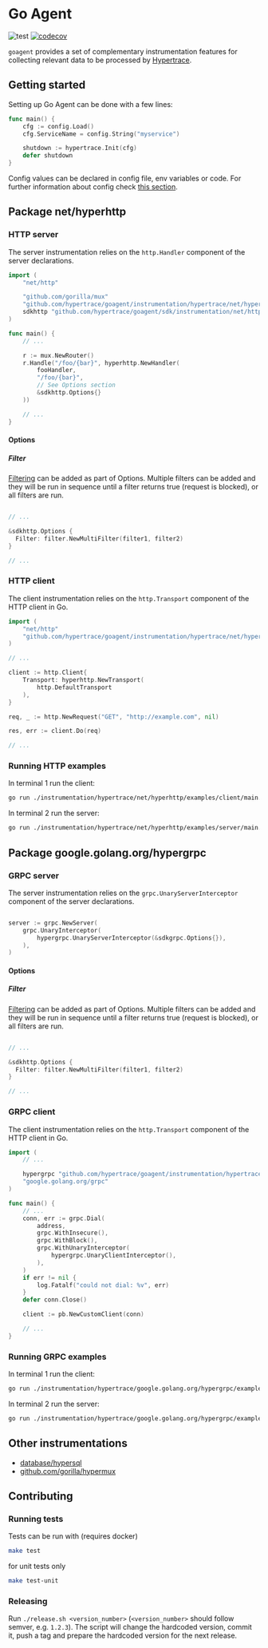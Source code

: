# Go Agent

![test](https://github.com/hypertrace/goagent/workflows/test/badge.svg)
[![codecov](https://codecov.io/gh/hypertrace/goagent/branch/master/graph/badge.svg)](https://codecov.io/gh/hypertrace/goagent)

`goagent` provides a set of complementary instrumentation features for collecting relevant data to be processed by [Hypertrace](https://hypertrace.org).

## Getting started

Setting up Go Agent can be done with a few lines:

```go
func main() {
    cfg := config.Load()
    cfg.ServiceName = config.String("myservice")

    shutdown := hypertrace.Init(cfg)
    defer shutdown
}
```

Config values can be declared in config file, env variables or code. For further information about config check [this section](config/README.md).

## Package net/hyperhttp

### HTTP server

The server instrumentation relies on the `http.Handler` component of the server declarations.

```go
import (
    "net/http"

    "github.com/gorilla/mux"
    "github.com/hypertrace/goagent/instrumentation/hypertrace/net/hyperhttp"
    sdkhttp "github.com/hypertrace/goagent/sdk/instrumentation/net/http"
)

func main() {
    // ...

    r := mux.NewRouter()
    r.Handle("/foo/{bar}", hyperhttp.NewHandler(
        fooHandler,
        "/foo/{bar}",
        // See Options section
        &sdkhttp.Options{}
    ))

    // ...
}
```

#### Options

##### Filter
[Filtering](sdk/filter/README.md) can be added as part of Options. Multiple filters can be added and they will be run in sequence until a filter returns true (request is blocked), or all filters are run.

```go

// ...

&sdkhttp.Options {
  Filter: filter.NewMultiFilter(filter1, filter2)
}

// ...

````

### HTTP client

The client instrumentation relies on the `http.Transport` component of the HTTP client in Go.

```go
import (
    "net/http"
    "github.com/hypertrace/goagent/instrumentation/hypertrace/net/hyperhttp"
)

// ...

client := http.Client{
    Transport: hyperhttp.NewTransport(
        http.DefaultTransport
    ),
}

req, _ := http.NewRequest("GET", "http://example.com", nil)

res, err := client.Do(req)

// ...
```

### Running HTTP examples

In terminal 1 run the client:

```bash
go run ./instrumentation/hypertrace/net/hyperhttp/examples/client/main.go
```

In terminal 2 run the server:

```bash
go run ./instrumentation/hypertrace/net/hyperhttp/examples/server/main.go
```

## Package google.golang.org/hypergrpc

### GRPC server

The server instrumentation relies on the `grpc.UnaryServerInterceptor` component of the server declarations.

```go

server := grpc.NewServer(
    grpc.UnaryInterceptor(
        hypergrpc.UnaryServerInterceptor(&sdkgrpc.Options{}),
    ),
)
```

#### Options
##### Filter
[Filtering](sdk/filter/README.md) can be added as part of Options. Multiple filters can be added and they will be run in sequence until a filter returns true (request is blocked), or all filters are run.

```go

// ...

&sdkhttp.Options {
  Filter: filter.NewMultiFilter(filter1, filter2)
}

// ...

````

### GRPC client

The client instrumentation relies on the `http.Transport` component of the HTTP client in Go.

```go
import (
    // ...

    hypergrpc "github.com/hypertrace/goagent/instrumentation/hypertrace/google.golang.org/hypergrpc"
    "google.golang.org/grpc"
)

func main() {
    // ...
    conn, err := grpc.Dial(
        address,
        grpc.WithInsecure(),
        grpc.WithBlock(),
        grpc.WithUnaryInterceptor(
            hypergrpc.UnaryClientInterceptor(),
        ),
    )
    if err != nil {
        log.Fatalf("could not dial: %v", err)
    }
    defer conn.Close()

    client := pb.NewCustomClient(conn)

    // ...
}
```

### Running GRPC examples

In terminal 1 run the client:

```bash
go run ./instrumentation/hypertrace/google.golang.org/hypergrpc/examples/client/main.go
```

In terminal 2 run the server:

```bash
go run ./instrumentation/hypertrace/google.golang.org/hypergrpc/examples/server/main.go
```

## Other instrumentations

- [database/hypersql](instrumentation/hypertrace/database/hypersql)
- [github.com/gorilla/hypermux](instrumentation/hypertrace/github.com/gorilla/hypermux)

## Contributing

### Running tests

Tests can be run with (requires docker)

```bash
make test
```

for unit tests only

```bash
make test-unit
```

### Releasing

Run `./release.sh <version_number>` (`<version_number>` should follow semver, e.g. `1.2.3`). The script will change the hardcoded version, commit it, push a tag and prepare the hardcoded version for the next release.
